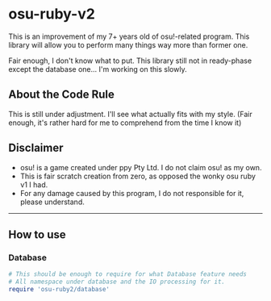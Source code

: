 # osu-ruby-v2

This is an improvement of my 7+ years old of osu!-related program.
This library will allow you to perform many things way more than former one.

Fair enough, I don't know what to put. This library still not in ready-phase except the database one...
I'm working on this slowly.

## About the Code Rule

This is still under adjustment. I'll see what actually fits with my style.
(Fair enough, it's rather hard for me to comprehend from the time I know it)

## Disclaimer

- osu! is a game created under ppy Pty Ltd. I do not claim osu! as my own.
- This is fair scratch creation from zero, as opposed the wonky osu ruby v1 I had.
- For any damage caused by this program, I do not responsible for it, please understand.

---

## How to use

### Database

```ruby
# This should be enough to require for what Database feature needs
# All namespace under database and the IO processing for it.
require 'osu-ruby2/database'
```
